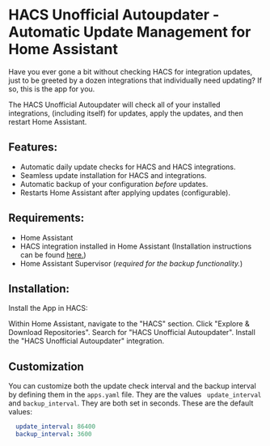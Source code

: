 # HACS Unofficial Autoupdater - Automatic Update Management for Home Assistant
Have you ever gone a bit without checking HACS for integration updates, just to be greeted by a dozen integrations that individually need updating? If so, this is the app for you. 

The HACS Unofficial Autoupdater will check all of your installed integrations, (including itself) for updates, apply the updates, and then restart Home Assistant. 

## Features:

* Automatic daily update checks for HACS and HACS integrations.
* Seamless update installation for HACS and integrations.
* Automatic backup of your configuration *before* updates.
* Restarts Home Assistant after applying updates (configurable).

## Requirements:

* Home Assistant
* HACS integration installed in Home Assistant (Installation instructions can be found [here.](https://hacs.xyz/))
* Home Assistant Supervisor (*required for the backup functionality.*)


## Installation:

Install the App in HACS:

Within Home Assistant, navigate to the "HACS" section.
Click "Explore & Download Repositories".
Search for "HACS Unofficial Autoupdater".
Install the "HACS Unofficial Autoupdater" integration.

## Customization

You can customize both the update check interval and the backup interval by defining them in the `apps.yaml` file. They are the values ` update_interval` and `backup_interval`. They are both set in seconds. These are the default values:

```yaml
  update_interval: 86400
  backup_interval: 3600 
```

